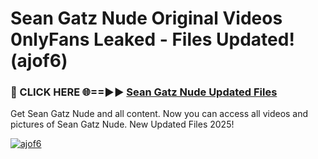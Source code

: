 # Sean Gatz Nude Original Videos 0nlyFans Leaked - Files Updated! (ajof6)

<h3>🔴 CLICK HERE 🌐==►► <a href="https://tinyurl.com/yc6ubb5a" rel="nofollow">Sean Gatz Nude Updated Files</a></h3>

Get Sean Gatz Nude and all content. Now you can access all videos and pictures of Sean Gatz Nude. New Updated Files 2025!

[![ajof6](https://i.imgur.com/7eu0CRL.gif)](https://tinyurl.com/yc6ubb5a)
